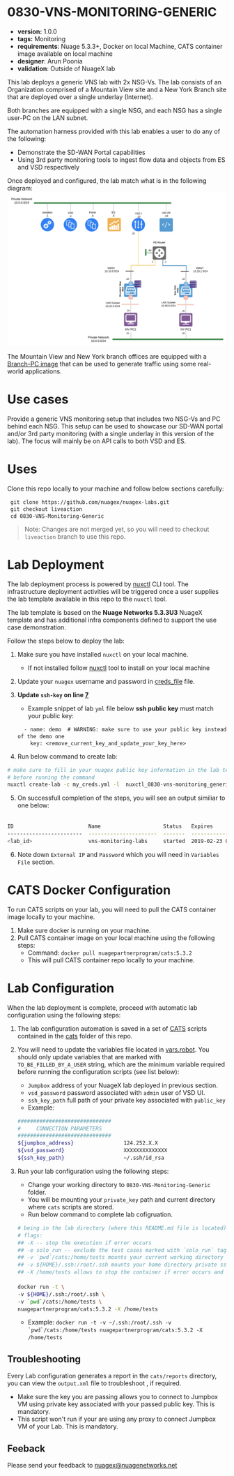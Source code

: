 # 0830-VNS-MONITORING-GENERIC

* **version:** 1.0.0
* **tags:** Monitoring
* **requirements**: Nuage 5.3.3+, Docker on local Machine, CATS container image available on local machine
* **designer**: Arun Poonia
* **validation**: Outside of NuageX lab

This lab deploys a generic VNS lab with 2x NSG-Vs. The lab consists of an Organization comprised of a Mountain View site and a New York Branch site that are deployed over a single underlay (Internet).

Both branches are equipped with a single NSG, and each NSG has a single user-PC on the LAN subnet.

The automation harness provided with this lab enables a user to do any of the following:

* Demonstrate the SD-WAN Portal capabilities
* Using 3rd party monitoring tools to ingest flow data and objects from ES and VSD respectively

Once deployed and configured, the lab match what is in the following diagram:
![lab](./images/image.png)

The Mountain View and New York branch offices are equipped with a [Branch-PC image](https://nuagenetworks.zendesk.com/hc/en-us/articles/360010244033) that can be used to generate  traffic using some real-world applications.

# Use cases

Provide a generic VNS monitoring setup that includes two NSG-Vs and PC behind each NSG. This setup can be used to showcase our SD-WAN portal and/or 3rd party monitoring (with a single underlay in this version of the lab). The focus will mainly be on API calls to both VSD and ES.

# Uses

Clone this repo locally to your machine and follow below sections carefully: 


```
 git clone https://github.com/nuagex/nuagex-labs.git
 git checkout liveaction
 cd 0830-VNS-Monitoring-Generic
```

> Note: Changes are not merged yet, so you will need to checkout `liveaction` branch to use this repo. 

# Lab Deployment 

The lab deployment process is powered by [nuxctl](https://nuxctl.nuagex.io) CLI tool. The infrastructure deployment activities will be triggered once a user supplies the lab template available in this repo to the `nuxctl` tool.

The lab template is based on the **Nuage Networks 5.3.3U3** NuageX template and has additional infra components defined to support the use case demonstration.

Follow the steps below to deploy the lab:
1. Make sure you have installed `nuxctl` on your local machine. 
   - If not installed follow [nuxctl](https://nuxctl.nuagex.io) tool to install on your local machine
2. Update your `nuagex` username and password in [creds_file](./my_creds.yml) file.
3. **Update `ssh-key` on line [7](./nuxctl_0830-vns-monitoring_generic.yml#L7)**
   - Example snippet of lab `yml` file below **ssh public key** must match your public key:

   ```
     - name: demo  # WARNING: make sure to use your public key instead of the demo one
       key: <remove_current_key_and_update_your_key_here>
   ```
4. Run below command to create lab: 
```bash
# make sure to fill in your nuagex public key information in the lab template
# before running the command
nuxctl create-lab -c my_creds.yml -l  nuxctl_0830-vns-monitoring_generic.yml --wait
```
5. On successfull completion of the steps, you will see an output similiar to one below: 
```bash 

ID                        Name                    Status   Expires                 External IP      Password
------------------------  ----------------------  -------  ----------------------  ---------------  ----------------
<lab_id>                  vns-monitoring-labs     started  2019-02-23 00:31 (UTC)  XXXXXX           XXXXX
```
6. Note down `External IP` and `Password` which you will need in `Variables File` section. 

# CATS Docker Configuration 

To run CATS scripts on your lab, you will need to pull the CATS container image locally to your machine. 

1. Make sure docker is running on your machine. 
2. Pull CATS container image on your local machine using the following steps: 
   - Command: `docker pull nuagepartnerprogram/cats:5.3.2` 
   - This will pull CATS container repo locally to your machine.

# Lab Configuration

When the lab deployment is complete, proceed with automatic lab configuration using the following steps:

1. The lab configuration automation is saved in a set of [CATS](http://cats-docs.nuageteam.net) scripts contained in the [cats](./cats/) folder of this repo.
2. You will need to update the variables file located in  [vars.robot](./cats/vars.robot). You should only update variables that are marked with `TO_BE_FILLED_BY_A_USER` string, which are the minimum variable required before running the configuration scripts (see list below): 
   - `Jumpbox` address of your NuageX lab deployed in previous section. 
   - `vsd_password` password associated with `admin` user of VSD UI. 
   - `ssh_key_path` full path of your private key associated with `public_key` 
   - Example: 
    
    ```bash 
    ##############################
    #     CONNECTION PARAMETERS
    ##############################
    ${jumpbox_address}                124.252.X.X
    ${vsd_password}                   XXXXXXXXXXXXXX
    ${ssh_key_path}                   ~/.ssh/id_rsa
    ```

3. Run your lab configuration using the following steps: 
   - Change your working directory to `0830-VNS-Monitoring-Generic` folder. 
   - You will be mounting your `private_key` path and current directory where `cats` scripts are stored.
   - Run below command to complete lab cofigruation. 

   ```bash
   # being in the lab directory (where this README.md file is located)
   # flags:
   ## -X -- stop the execution if error occurs
   ## -e solo_run -- exclude the test cases marked with `solo_run` tag
   ## -v `pwd`/cats:/home/tests mounts your current working directory `cats` script to /home/tests directory of Docker Container
   ## -v ${HOME}/.ssh:/root/.ssh mounts your home directory private ssh-key file to /root/.ssh directory of Docker Container
   ## -X /home/tests allows to stop the container if error occurs and run /home/tests cats script from Docker Container

   docker run -t \
   -v ${HOME}/.ssh:/root/.ssh \
   -v `pwd`/cats:/home/tests \
   nuagepartnerprogram/cats:5.3.2 -X /home/tests
   ```
   - Example: 
  ```docker run -t -v ~/.ssh:/root/.ssh -v `pwd`/cats:/home/tests nuagepartnerprogram/cats:5.3.2 -X  /home/tests```

## Troubleshooting 

Every Lab configuration generates a report in the `cats/reports` directory, you can view the `output.xml` file to troubleshoot , if required.

- Make sure the key you are passing allows you to connect to Jumpbox VM using private key associated with your passed public key. This is mandatory.
- This script won't run if your are using any proxy to connect Jumpbox VM of your Lab. This is mandatory.


## Feeback 

Please send your feedback to nuagex@nuagenetworks.net
